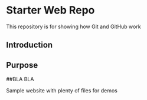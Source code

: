 # Starter Web Repo

This repository is for showing how Git and GitHub work
## Introduction

## Purpose

##BLA BLA

Sample website with plenty of files for demos
